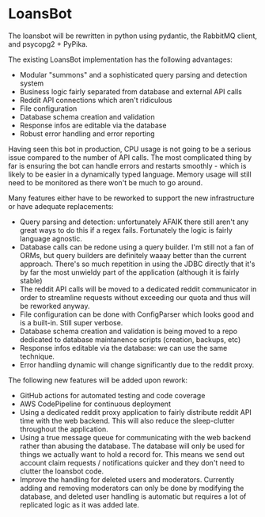 # LoansBot

The loansbot will be rewritten in python using pydantic, the RabbitMQ
client, and psycopg2 + PyPika.

The existing LoansBot implementation has the following advantages:

- Modular "summons" and a sophisticated query parsing and detection system
- Business logic fairly separated from database and external API calls
- Reddit API connections which aren't ridiculous
- File configuration
- Database schema creation and validation
- Response infos are editable via the database
- Robust error handling and error reporting

Having seen this bot in production, CPU usage is not going to be a serious
issue compared to the number of API calls. The most complicated thing by far
is ensuring the bot can handle errors and restarts smoothly - which is likely
to be easier in a dynamically typed language. Memory usage will still need to
be monitored as there won't be much to go around.

Many features either have to be reworked to support the new infrastructure or
have adequate replacements:

- Query parsing and detection: unfortunately AFAIK there still aren't any great
  ways to do this if a regex fails. Fortunately the logic is fairly language
  agnostic.
- Database calls can be redone using a query builder. I'm still not a fan of
  ORMs, but query builders are definitely waaay better than the current
  approach. There's so much repetition in using the JDBC directly that it's
  by far the most unwieldy part of the application (although it is fairly
  stable)
- The reddit API calls will be moved to a dedicated reddit communicator in
  order to streamline requests without exceeding our quota and thus will
  be reworked anyway.
- File configuration can be done with ConfigParser which looks good and is a
  built-in. Still super verbose.
- Database schema creation and validation is being moved to a repo dedicated
  to database maintanence scripts (creation, backups, etc)
- Response infos editable via the database: we can use the same technique.
- Error handling dynamic will change significantly due to the reddit proxy.

The following new features will be added upon rework:

- GitHub actions for automated testing and code coverage
- AWS CodePipeline for continuous deployment
- Using a dedicated reddit proxy application to fairly distribute reddit
  API time with the web backend. This will also reduce the sleep-clutter
  throughout the application.
- Using a true message queue for communicating with the web backend rather
  than abusing the database. The database will only be used for things we
  actually want to hold a record for. This means we send out account
  claim requests / notifications quicker and they don't need to clutter
  the loansbot code.
- Improve the handling for deleted users and moderators. Currently adding and
  removing moderators can only be done by modifying the database, and deleted
  user handling is automatic but requires a lot of replicated logic as it was
  added late.
